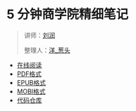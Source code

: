 # 5 分钟商学院精细笔记

> 讲师：[刘润](https://baike.baidu.com/item/%E5%88%98%E6%B6%A6/13714329)
> 
> 整理人：[洋_葱头](https://www.jianshu.com/u/de7c24e13fae)

+ [在线阅读](https://biz5min.apachecn.org)
+ [PDF格式](https://www.gitbook.com/download/pdf/book/wizardforcel/5min-business-notes)
+ [EPUB格式](https://www.gitbook.com/download/epub/book/wizardforcel/5min-business-notes)
+ [MOBI格式](https://www.gitbook.com/download/mobi/book/wizardforcel/5min-business-notes)
+ [代码仓库](https://github.com/apachecn/5min-business-notes)
